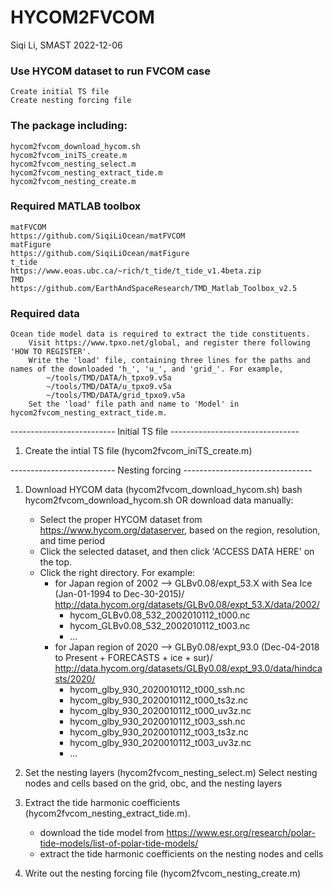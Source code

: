 # HYCOM2FVCOM

Siqi Li, SMAST
2022-12-06

### Use HYCOM dataset to run FVCOM case
    Create initial TS file
    Create nesting forcing file

### The package including:
    hycom2fvcom_download_hycom.sh
    hycom2fvcom_iniTS_create.m
    hycom2fvcom_nesting_select.m
    hycom2fvcom_nesting_extract_tide.m
    hycom2fvcom_nesting_create.m


### Required MATLAB toolbox
    matFVCOM
    https://github.com/SiqiLiOcean/matFVCOM
    matFigure
    https://github.com/SiqiLiOcean/matFigure
    t_tide
    https://www.eoas.ubc.ca/~rich/t_tide/t_tide_v1.4beta.zip
    TMD
    https://github.com/EarthAndSpaceResearch/TMD_Matlab_Toolbox_v2.5
    
### Required data
    Ocean tide model data is required to extract the tide constituents. 
        Visit https://www.tpxo.net/global, and register there following 'HOW TO REGISTER'.
        Write the 'load' file, containing three lines for the paths and names of the downloaded 'h_', 'u_', and 'grid_'. For example,
            ~/tools/TMD/DATA/h_tpxo9.v5a
            ~/tools/TMD/DATA/u_tpxo9.v5a
            ~/tools/TMD/DATA/grid_tpxo9.v5a
        Set the 'load' file path and name to 'Model' in hycom2fvcom_nesting_extract_tide.m.


-------------------------- Initial TS file --------------------------------
1. Create the intial TS file (hycom2fvcom_iniTS_create.m)


-------------------------- Nesting forcing --------------------------------
1. Download HYCOM data (hycom2fvcom_download_hycom.sh)
   bash hycom2fvcom_download_hycom.sh
      OR
   download data manually:
    + Select the proper HYCOM dataset from https://www.hycom.org/dataserver,
      based on the region, resolution, and time period
    + Click the selected dataset, and then click 'ACCESS DATA HERE' on the
      top.
    + Click the right directory. For example:
      + for Japan region of 2002
       --> GLBv0.08/expt_53.X with Sea Ice (Jan-01-1994 to Dec-30-2015)/
           http://data.hycom.org/datasets/GLBv0.08/expt_53.X/data/2002/   
           + hycom_GLBv0.08_532_2002010112_t000.nc
           + hycom_GLBv0.08_532_2002010112_t003.nc
           + ...
      + for Japan region of 2020
       --> GLBy0.08/expt_93.0 (Dec-04-2018 to Present + FORECASTS + ice + sur)/
           http://data.hycom.org/datasets/GLBy0.08/expt_93.0/data/hindcasts/2020/   
           + hycom_glby_930_2020010112_t000_ssh.nc
           + hycom_glby_930_2020010112_t000_ts3z.nc
           + hycom_glby_930_2020010112_t000_uv3z.nc
           + hycom_glby_930_2020010112_t003_ssh.nc
           + hycom_glby_930_2020010112_t003_ts3z.nc
           + hycom_glby_930_2020010112_t003_uv3z.nc
           + ...

2. Set the nesting layers (hycom2fvcom_nesting_select.m)
    Select nesting nodes and cells based on the grid, obc, and the nesting layers

3. Extract the tide harmonic coefficients (hycom2fvcom_nesting_extract_tide.m).
    + download the tide model from
      https://www.esr.org/research/polar-tide-models/list-of-polar-tide-models/
    + extract the tide harmonic coefficients on the nesting nodes and cells

4. Write out the nesting forcing file (hycom2fvcom_nesting_create.m)

